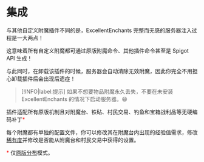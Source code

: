 # 集成
与其他自定义附魔插件不同的是，ExcellentEnchants 完整而无感的服务器注入过程是一大两点！

这意味着所有自定义附魔都可通过原版附魔命令、其他插件命令甚至是 Spigot API 生成！

与此同时，在卸载该插件的时候，服务器会自动清除无效附魔，因此你完全不用担心卸载插件后会出现后遗症！

> [!INFO|label:提示]
> 如果不想要物品附魔永久丢失，不要在未安装 ExcellentEnchants 的情况下启动服务器。😄

插件适配所有原版机制且对附魔台、铁砧、村民交易、钓鱼和宝箱战利品等无硬编码补丁<font color='red'>*</font>

每个附魔都有单独的配置文件，你可以修改其在附魔台内出现的经验值需求，修改[稀有度](features.rarity.md)并修改是否能从附魔台和村民交易中获得的设置。

<font color='red'>*</font> 仅[原版分布](features.distribution.md)模式。